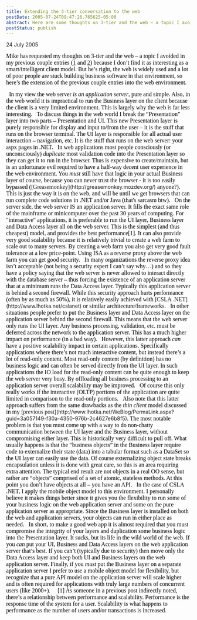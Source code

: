 ```yaml
---
title: Extending the 3-tier conversation to the web
postDate: 2005-07-24T09:47:26.765625-05:00
abstract: Here are some thoughts on 3-tier and the web – a topic I avoided in my previous couple entries
postStatus: publish
---
```

24 July 2005

<font face="Times New Roman" color="#000000" size="3">Mike has requested my thoughts on 3-tier and the web – a topic I avoided in my previous couple entries (</font>[<font face="Times New Roman" size="3">1</font>](http://www.lhotka.net/WeBlog/PermaLink.aspx?guid=efa88d0a-2388-4909-bee1-c9bddb6e9868)<font face="Times New Roman" color="#000000" size="3"> and </font>[<font face="Times New Roman" size="3">2</font>](http://www.lhotka.net/WeBlog/PermaLink.aspx?guid=3a057149-f30a-4350-976b-2c4627e6b8f5)<font face="Times New Roman" color="#000000" size="3">) because I don’t find it as interesting as a smart/intelligent client model. But he’s right, the web is widely used and a lot of poor people are stuck building business software in that environment, so here’s the extension of the previous couple entries into the web environment.</font>

<?xml:namespace prefix = o ns = "urn:schemas-microsoft-com:office:office" /><o:p><font face="Times New Roman" color="#000000" size="3">&nbsp;</font></o:p>

<font size="3"><font color="#000000"><font face="Times New Roman">In my view the web server <i style="mso-bidi-font-style: normal">is an application server</i>, pure and simple. Also, in the web world it is impractical to run the Business layer on the client because the client is a very limited environment. This is largely why the web is far less interesting.<o:p></o:p></font></font></font>

<o:p><font face="Times New Roman" color="#000000" size="3">&nbsp;</font></o:p>

<font face="Times New Roman" color="#000000" size="3">To discuss things in the web world I break the “Presentation” layer into two parts – Presentation and UI. This new Presentation layer is purely responsible for display and input to/from the user – it is the stuff that runs on the browser terminal. The UI layer is responsible for all actual user interaction – navigation, etc. It is the stuff that runs on the web server: your aspx pages in .NET.</font>

<o:p><font face="Times New Roman" color="#000000" size="3">&nbsp;</font></o:p>

<font face="Times New Roman" color="#000000" size="3">In web applications most people consciously (or unconsciously) <i style="mso-bidi-font-style: normal">duplicate</i> most validation code into the Presentation layer so they can get it to run in the browser. Thus is expensive to create/maintain, but is an unfortunate evil required to have a half-way decent user experience in the web environment. You <i style="mso-bidi-font-style: normal">must</i> still have that logic in your actual Business layer of course, because you can never trust the browser - it is too easily bypassed (</font>[<font face="Times New Roman" size="3">Greasemonkey</font>](http://greasemonkey.mozdev.org/)<font size="3"><font color="#000000"><font face="Times New Roman"> anyone?). This is just the way it is on the web, and will be until we get browsers that can run complete code solutions in .NET and/or Java (that's sarcasm btw).<o:p></o:p></font></font></font>

<o:p><font face="Times New Roman" color="#000000" size="3">&nbsp;</font></o:p>

<font face="Times New Roman" color="#000000" size="3">On the server side, the web server IS an application server. It fills the exact same role of the mainframe or minicomputer over the past 30 years of computing. For "interactive" applications, it is preferable to run the UI layer, Business layer and Data Access layer all on the web server. This is the simplest (and thus cheapest) model, and provides the best performance[1]. It can also provide very good scalability because it is relatively trivial to create a web farm to scale out to many servers. By creating a web farm you also get very good fault tolerance at a low price-point. Using ISA as a reverse proxy above the web farm you can get good security.</font>

<o:p><font face="Times New Roman" color="#000000" size="3">&nbsp;</font></o:p>

<font face="Times New Roman" color="#000000" size="3">In many organizations the reverse proxy idea isn’t acceptable (not being a security expert I can’t say why…) and so they have a policy saying that the web server is never allowed to interact directly with the database server – thus forcing the existence of an application server that at a minimum runs the Data Access layer. Typically this application server is behind a second firewall. While this security approach hurts performance (often by as much as 50%), it is relatively easily achieved with </font>[<font face="Times New Roman" size="3">CSLA .NET</font>](http://www.lhotka.net/cslanet)<font face="Times New Roman" color="#000000" size="3"> or similar architecture/frameworks.</font>

<o:p><font face="Times New Roman" color="#000000" size="3">&nbsp;</font></o:p>

<font face="Times New Roman" color="#000000" size="3">In other situations people prefer to put the Business layer and Data Access layer on the application server behind the second firewall. This means that the web server only runs the UI layer. Any business processing, validation, etc. must be deferred across the network to the application server. This has a much higher impact on performance (in a bad way).</font>

<o:p><font face="Times New Roman" color="#000000" size="3">&nbsp;</font></o:p>

<font face="Times New Roman" color="#000000" size="3">However, this latter approach <i style="mso-bidi-font-style: normal">can</i> have a positive scalability impact in certain applications. Specifically applications where there’s not much interactive content, but instead there’s a lot of read-only content. Most read-only content (by definition) has no business logic and can often be served directly from the UI layer. In such applications the IO load for the read-only content can be quite enough to keep the web server very busy. By offloading all business processing to an application server overall scalability may be improved.</font>

<o:p><font face="Times New Roman" color="#000000" size="3">&nbsp;</font></o:p>

<font face="Times New Roman" color="#000000" size="3">Of course this only really works if the interactive (OLTP) portions of the application are quite limited in comparison to the read-only portions.</font>

<o:p><font face="Times New Roman" color="#000000" size="3">&nbsp;</font></o:p>

<font face="Times New Roman" color="#000000" size="3">Also note that this latter approach suffers from the same drawbacks as the <i style="mso-bidi-font-style: normal">thin client</i> model discussed in my </font>[<font face="Times New Roman" size="3">previous post</font>](http://www.lhotka.net/WeBlog/PermaLink.aspx?guid=3a057149-f30a-4350-976b-2c4627e6b8f5)<font face="Times New Roman" color="#000000" size="3">. The most notable problem is that you must come up with a way to do non-chatty communication between the UI layer and the Business layer, without compromising either layer. This is historically very difficult to pull off. What usually happens is that the “business objects” in the Business layer require code to externalize their state (data) into a tabular format such as a DataSet so the UI layer can easily use the data. Of course externalizing object state breaks encapsulation unless it is done with great care, so this is an area requiring extra attention. The typical end result are not objects in a real OO sense, but rather are “objects” comprised of a set of atomic, stateless methods. At this point you don’t have objects at all – you have an API.</font>

<o:p><font face="Times New Roman" color="#000000" size="3">&nbsp;</font></o:p>

<font face="Times New Roman" color="#000000" size="3">In the case of CSLA .NET, I apply the mobile object model to this environment. I personally believe it makes things better since it gives you the flexibility to run some of your business logic on the web application server and some on the pure application server as appropriate. Since the Business layer is installed on both the web and application servers, your objects can run in either place as needed.</font>

<o:p><font face="Times New Roman" color="#000000" size="3">&nbsp;</font></o:p>

<font face="Times New Roman" color="#000000" size="3">In short, to make a good web app it is almost required that you must compromise the integrity of your layers and duplication some business logic into the Presentation layer. It sucks, but its life in the wild world of the web. If you <i style="mso-bidi-font-style: normal">can</i> put your UI, Business and Data Access layers on the web application server that’s best. If you can’t (typically due to security) then move only the Data Access layer and keep both UI and Business layers on the web application server. Finally, if you <i style="mso-bidi-font-style: normal">must</i> put the Business layer on a separate application server I prefer to use a mobile object model for flexibility, but recognize that a pure API model on the application server will scale higher and is often required for applications with truly large numbers of concurrent users (like 2000+).</font>

<o:p><font face="Times New Roman" color="#000000" size="3">&nbsp;</font></o:p>

<o:p><font face="Times New Roman" color="#000000" size="3">&nbsp;</font></o:p>

<font face="Times New Roman" color="#000000" size="3">[1] As someone in a previous post indirectly noted, there’s a relationship between performance and scalability. Performance is the response time of the system for a user. Scalability is what happens to performance as the number of users and/or transactions is increased.</font>
